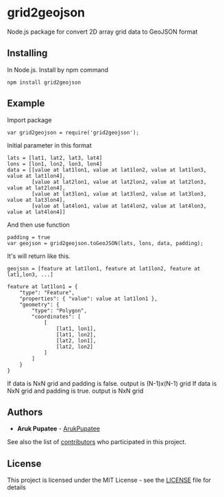 # grid2geojson
Node.js package for convert 2D array grid data to GeoJSON format

## Installing

In Node.js. Install by npm command

```
npm install grid2geojson
```

## Example

Import package

```
var grid2geojson = require('grid2geojson');
```

Initial parameter in this format

```
lats = [lat1, lat2, lat3, lat4]
lons = [lon1, lon2, lon3, lon4]
data = [[value at lat1lon1, value at lat1lon2, value at lat1lon3, value at lat1lon4],
        [value at lat2lon1, value at lat2lon2, value at lat2lon3, value at lat2lon4],
        [value at lat3lon1, value at lat3lon2, value at lat3lon3, value at lat3lon4],
        [value at lat4lon1, value at lat4lon2, value at lat4lon3, value at lat4lon4]]
```

And then use function

```
padding = true
var geojson = grid2geojson.toGeoJSON(lats, lons, data, padding);
```

It's will return like this.

```
geojson = [feature at lat1lon1, feature at lat1lon2, feature at lat1,lon3, ...]

feature at lat1lon1 = {
    "type": "Feature",
    "properties": { "value": value at lat1lon1 },
    "geometry": {
        "type": "Polygon",
        "coordinates": [
            [
                [lat1, lon1],
                [lat1, lon2],
                [lat2, lon1],
                [lat2, lon2]
            ]
        ]
    }
}
```

If data is NxN grid and padding is false. output is (N-1)x(N-1) grid
If data is NxN grid and padding is true. output is NxN grid

## Authors

* **Aruk Pupatee** - [ArukPupatee](https://github.com/arukpupatee)

See also the list of [contributors](https://github.com/arukpupatee/grid2geojson/contributors) who participated in this project.

## License

This project is licensed under the MIT License - see the [LICENSE](LICENSE) file for details